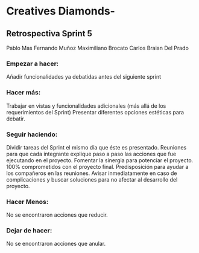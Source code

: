 # Creatives Diamonds-

## Retrospectiva Sprint 5

 Pablo Mas
 Fernando Muñoz
 Maximiliano Brocato
 Carlos Braian Del Prado

### Empezar a hacer:
Añadir funcionalidades ya debatidas antes del siguiente sprint

### Hacer más:
Trabajar en vistas y funcionalidades adicionales (más allá de los requerimientos del Sprint)
Presentar diferentes opciones estéticas para debatir.

### Seguir haciendo:

Dividir tareas del Sprint el mismo día que éste es presentado.
Reuniones para que cada integrante explique paso a paso las acciones que fue ejecutando en el proyecto. 
Fomentar la sinergia para potenciar el proyecto.
100% comprometidos con el proyecto final.
Predisposición para ayudar a los compañeros en las reuniones.
Avisar inmediatamente en caso de complicaciones y buscar soluciones para no afectar al desarrollo del proyecto.

### Hacer Menos:
No se encontraron acciones que reducir.

### Dejar de hacer:
 No se encontraron acciones que anular.